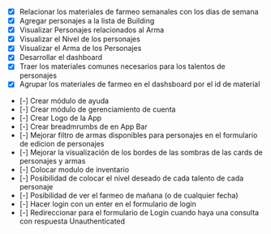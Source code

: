  - [x] Relacionar los materiales de farmeo semanales con los dias de semana
 - [x] Agregar personajes a la lista de Building
 - [x] Visualizar Personajes relacionados al Arma
 - [x] Visualizar el Nivel de los personajes
 - [x] Visualizar el Arma de los Personajes
 - [x] Desarrollar el dashboard
 - [x] Traer los materiales comunes necesarios para los talentos de personajes
 - [x] Agrupar los materiales de farmeo en el dashsboard por el id de material
 - [-] Crear módulo de ayuda
 - [-] Crear módulo de gerenciamiento de cuenta
 - [-] Crear Logo de la App
 - [-] Crear breadmrumbs de en App Bar
 - [-] Mejorar filtro de armas disponibles para personajes en el formulario de edicion de personajes
 - [-] Mejorar la visualización de los bordes de las sombras de las cards de personajes y armas
 - [-] Colocar modulo de inventario
 - [-] Posibilidad de colocar el nivel deseado de cada talento de cada personaje
 - [-] Posibilidad de ver el farmeo de mañana (o de cualquier fecha)
 - [-] Hacer login con un enter en el formulario de login
 - [-] Redireccionar para el formulario de Login cuando haya una consulta con respuesta Unauthenticated